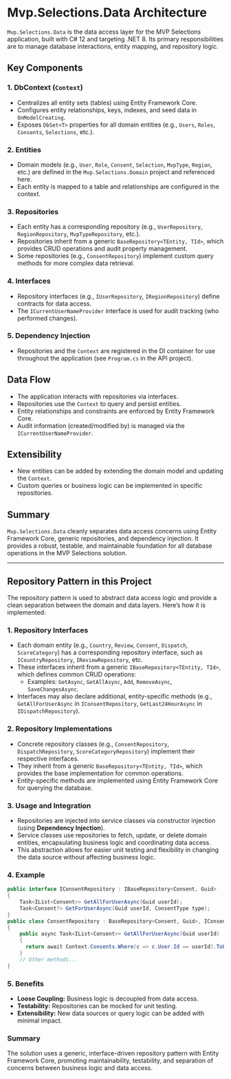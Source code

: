 ﻿# Mvp.Selections.Data Architecture

`Mvp.Selections.Data` is the data access layer for the MVP Selections application, built with C# 12 and targeting .NET 8. Its primary responsibilities are to manage database interactions, entity mapping, and repository logic.

## Key Components

### 1. DbContext (`Context`)
- Centralizes all entity sets (tables) using Entity Framework Core.
- Configures entity relationships, keys, indexes, and seed data in `OnModelCreating`.
- Exposes `DbSet<T>` properties for all domain entities (e.g., `Users`, `Roles`, `Consents`, `Selections`, etc.).

### 2. Entities
- Domain models (e.g., `User`, `Role`, `Consent`, `Selection`, `MvpType`, `Region`, etc.) are defined in the `Mvp.Selections.Domain` project and referenced here.
- Each entity is mapped to a table and relationships are configured in the context.

### 3. Repositories
- Each entity has a corresponding repository (e.g., `UserRepository`, `RegionRepository`, `MvpTypeRepository`, etc.).
- Repositories inherit from a generic `BaseRepository<TEntity, TId>`, which provides CRUD operations and audit property management.
- Some repositories (e.g., `ConsentRepository`) implement custom query methods for more complex data retrieval.

### 4. Interfaces
- Repository interfaces (e.g., `IUserRepository`, `IRegionRepository`) define contracts for data access.
- The `ICurrentUserNameProvider` interface is used for audit tracking (who performed changes).

### 5. Dependency Injection
- Repositories and the `Context` are registered in the DI container for use throughout the application (see `Program.cs` in the API project).

## Data Flow

- The application interacts with repositories via interfaces.
- Repositories use the `Context` to query and persist entities.
- Entity relationships and constraints are enforced by Entity Framework Core.
- Audit information (created/modified by) is managed via the `ICurrentUserNameProvider`.

## Extensibility

- New entities can be added by extending the domain model and updating the `Context`.
- Custom queries or business logic can be implemented in specific repositories.

## Summary 
`Mvp.Selections.Data` cleanly separates data access concerns using Entity Framework Core, generic repositories, and dependency injection. It provides a robust, testable, and maintainable foundation for all database operations in the MVP Selections solution.

---

## Repository Pattern in this Project

The repository pattern is used to abstract data access logic and provide a clean separation between the domain and data layers. Here’s how it is implemented:

### 1. Repository Interfaces

- Each domain entity (e.g., `Country`, `Review`, `Consent`, `Dispatch`, `ScoreCategory`) has a corresponding repository interface, such as `ICountryRepository`, `IReviewRepository`, etc.
- These interfaces inherit from a generic `IBaseRepository<TEntity, TId>`, which defines common CRUD operations:
  - Examples: `GetAsync`, `GetAllAsync`, `Add`, `RemoveAsync`, `SaveChangesAsync`.
- Interfaces may also declare additional, entity-specific methods (e.g., `GetAllForUserAsync` in `IConsentRepository`, `GetLast24HourAsync` in `IDispatchRepository`).

### 2. Repository Implementations

- Concrete repository classes (e.g., `ConsentRepository`, `DispatchRepository`, `ScoreCategoryRepository`) implement their respective interfaces.
- They inherit from a generic `BaseRepository<TEntity, TId>`, which provides the base implementation for common operations.
- Entity-specific methods are implemented using Entity Framework Core for querying the database.

### 3. Usage and Integration

- Repositories are injected into service classes via constructor injection (using **Dependency Injection**).
- Service classes use repositories to fetch, update, or delete domain entities, encapsulating business logic and coordinating data access.
- This abstraction allows for easier unit testing and flexibility in changing the data source without affecting business logic.

### 4. Example
```csharp
public interface IConsentRepository : IBaseRepository<Consent, Guid>
{
    Task<IList<Consent>> GetAllForUserAsync(Guid userId);
    Task<Consent?> GetForUserAsync(Guid userId, ConsentType type);
}
public class ConsentRepository : BaseRepository<Consent, Guid>, IConsentRepository
{
    public async Task<IList<Consent>> GetAllForUserAsync(Guid userId)
	{
      return await Context.Consents.Where(c => c.User.Id == userId).ToListAsync();
	}
	// Other methods...
}
```

### 5. Benefits

- **Loose Coupling:** Business logic is decoupled from data access.
- **Testability:** Repositories can be mocked for unit testing.
- **Extensibility:** New data sources or query logic can be added with minimal impact.

### Summary  
The solution uses a generic, interface-driven repository pattern with Entity Framework Core, promoting maintainability, testability, and separation of concerns between business logic and data access.
